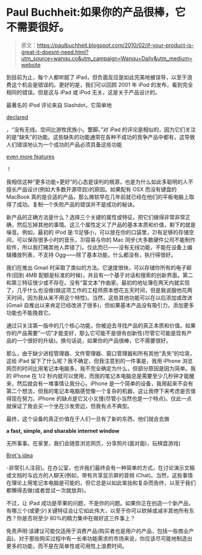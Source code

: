 # Paul Buchheit:如果你的产品很棒，它不需要很好。

> 原文：<https://paulbuchheit.blogspot.com/2010/02/if-your-product-is-great-it-doesnt-need.html?utm_source=wanqu.co&utm_campaign=Wanqu+Daily&utm_medium=website>

到目前为止，每个人都听腻了 iPad，但负面反应是如此完美地被误导，以至于浪费这个机会是错误的。更好的是，我们可以回顾 2001 年 iPod 的发布，看到完全相同的错误。但是这与 iPad 或 iPod 无关，这是关于产品设计的。

最著名的 iPod 评论来自 Slashdot，它简单地

[declared](http://apple.slashdot.org/article.pl?sid=01/10/23/1816257)

，“没有无线。空间比游牧民族小。蹩脚。”对 iPad 的评论是相似的，因为它们关注的是“缺失”的功能。这些缺失的功能通常在各种不成功的竞争产品中都有，这导致人们错误地认为一个成功的产品必须具备这些功能

<u>even more features</u>

！

我相信这种“更多功能=更好”的心态是误判的根源，也是为什么如此多聪明的人不擅长产品设计(例如大多数开源项目)的原因。如果配有 OSX 而没有键盘的 MacBook 真的是合适的产品，那么微软早在几年前就已经在他们的平板电脑上取得了成功。复制一个失败产品的错误并不是成功的秘诀。

新产品的正确方法是什么？选择三个关键的属性或特征，把它们做得非常非常正确，然后忘掉其他的事情。这三个属性定义了产品的基本本质和价值，剩下的就是噪音。例如，最初的 iPod 是:1)足够小，可以放在你的口袋里，2)有足够的存储空间，可以保存很多小时的音乐，3)容易与你的 Mac 同步(大多数硬件公司不能制作软件，所以我打赌其他人弄错了)。仅此而已——没有无线功能，不能在设备上编辑播放列表，不支持 Ogg——除了基本功能，什么都没有，执行得很好。

我们在推出 Gmail 时采取了类似的方法。它速度很快，可以存储你所有的电子邮件(回到 4MB 配额是标准的时候)，并且有一个基于对话和搜索的创新界面。第二和第三特征很少或不存在。没有“富文本”作曲家。最初的地址簿在两天内就实现了，几乎什么也没做(做这项工作的工程师原本想花五天时间，但是我说服他花两天时间，因为我从来不用这个特性)。当然，这些其他功能可以在以后添加或改进(Gmail 自推出以来肯定已经改进了很多)，但如果基本产品没有吸引力，添加更多功能也不能挽救它。

通过只关注第一版中的几个核心功能，你被迫去寻找产品的真正本质和价值。如果你的产品需要“一切”才能变好，那么它可能不是很有创新性(尽管它可能是现有产品的一个很好的升级)。换句话说，如果你的产品很棒，它不需要很好。

那么，由于缺少进程管理器、文件管理器、窗口管理器和所有其他“丢失”的垃圾，这给 iPad 留下了什么呢？我不确定，但我注意到的一件事是，我用 iPhone 浏览网页的时间比用笔记本电脑多。我不完全确定为什么，但部分原因是因为简单。我的 iPhone 在 1/2 秒内就可以使用，而我的笔记本电脑总是需要至少几秒钟才能醒来，然后就会有一堆事情让我分心。iPhone 是一个简单的设备，我用起来不会有第二个想法，但我的笔记本电脑感觉像一个复杂的机器，这让我停下来考虑是否值得现在努力。iPhone 的缺点是它又小又慢(尽管小当然也是一个特点)。仅此一点就保证了我会买一个坐在沙发旁边，但我有点不典型。

最终，这个设备的真正价值在于人们一旦有了新的东西，他们就会去做

**a fast, simple, and sharable internet window**

无所事事。在家里，我们会随意浏览网页，分享照片(面对面)，玩棋盘游戏(

[Bret's idea](http://friendfeed.com/bret/8f7b52cd/i-am-looking-forward-to-playing-board-games-on)

-非常引人注目)。在办公室，也许我们最终会有一种简单的方式，在讨论演示文稿或文档时与远方的人聊天(例如，带有共享显示屏的音频 iChat)。当然，这些事情在理论上用笔记本电脑是可能的，但它总是以如此笨拙和复杂而告终，以至于我们都懒得去做(或者尝试一次就放弃)。

不过，让 iPad 成功是苹果的问题，不是你的问题。如果你正在创造一个新产品，有哪三个(或更少)关键特征会让它如此伟大，以至于你可以砍掉或减半其他所有东西？你是否将至少 80%的精力集中在做好这三件事上？

免责声明:该建议可能仅适用于消费产品(购买者也是用户的产品，包括一些商业产品)。对于那些购买过程中有一长串功能需求的市场来说，你应该尽可能地制造出更多的功能，而不是在简单性或可用性上浪费时间。